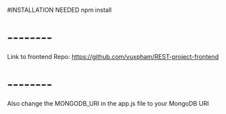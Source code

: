 #INSTALLATION NEEDED
npm install
# --------
Link to frontend Repo: https://github.com/vuxpham/REST-project-frontend
# --------
Also change the MONGODB_URI in the app.js file to your MongoDB URI
